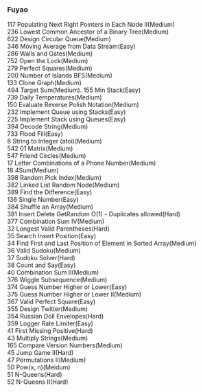 ### Fuyao
 117 Populating Next Right Pointers in Each Node II(Medium)  
 236 Lowest Common Ancestor of a Binary Tree(Medium)  
 622 Design Circular Queue(Medium)  
 346 Moving Average from Data Stream(Easy)  
 286 Walls and Gates(Medium)  
 752 Open the Lock(Medium)  
 279 Perfect Squares(Medium)  
 200 Number of Islands BFS(Medium)  
 133 Clone Graph(Medium)  
 494 Target Sum(Medium). 
 155 Min Stack(Easy)  
 739 Daily Temperatures(Medium)  
 150 Evaluate Reverse Polish Notation(Medium)  
 232 Implement Queue using Stacks(Easy)  
 225 Implement Stack using Queues(Easy)  
 394 Decode String(Medium)  
 733 Flood Fill(Easy)  
 8 String to Integer (atoi)(Medium)  
 542 01 Matrix(Medium)  
 547 Friend Circles(Medium)  
 17 Letter Combinations of a Phone Number(Medium)  
 18 4Sum(Medium)  
 398 Random Pick Index(Medium)  
 382 Linked List Random Node(Medium)  
 389 Find the Difference(Easy)  
 136 Single Number(Easy)  
 384 Shuffle an Array(Medium)  
 381 Insert Delete GetRandom O(1) - Duplicates allowed(Hard)  
 377 Combination Sum IV(Medium)  
 32 Longest Valid Parentheses(Hard)  
 35 Search Insert Position(Easy)  
 34 Find First and Last Position of Element in Sorted Array(Medium)  
 36 Valid Sudoku(Medium)  
 37 Sudoku Solver(Hard)  
 38 Count and Say(Easy)  
 40 Combination Sum II(Medium)  
 376 Wiggle Subsequence(Medium)  
 374 Guess Number Higher or Lower(Easy)  
 375 Guess Number Higher or Lower II(Medium)  
 367 Valid Perfect Square(Easy)  
 355 Design Twitter(Medium)  
 354 Russian Doll Envelopes(Hard)  
 359 Logger Rate Limiter(Easy)  
 41 First Missing Positive(Hard)  
 43 Multiply Strings(Medium)  
 165 Compare Version Numbers(Medium)  
 45 Jump Game II(Hard)  
 47 Permutations II(Medium)  
 50 Pow(x, n)(Meidum)  
 51 N-Queens(Hard)  
 52 N-Queens II(Hard)  